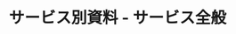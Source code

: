 ---
title: "サービス別資料 - サービス全般"
permalink: "/services/overall/"
layout: category
taxonomy: Overall
entries_layout: grid
classes: wide
---